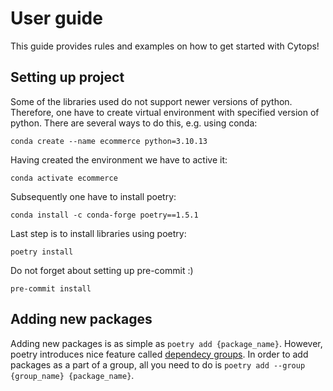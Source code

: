 # User guide
This guide provides rules and examples on how to get started with Cytops!

## Setting up project

Some of the libraries used do not support newer versions of python. Therefore, one have to create
virtual environment with specified version of python. There are several ways to do this, e.g. using conda:

```conda create --name ecommerce python=3.10.13```

Having created the environment we have to active it:

```conda activate ecommerce```

Subsequently one have to install poetry:

```conda install -c conda-forge poetry==1.5.1```

Last step is to install libraries using poetry:

```poetry install```

Do not forget about setting up pre-commit :)

```pre-commit install```


## Adding new packages

Adding new packages is as simple as ```poetry add {package_name}```. However, poetry introduces nice feature called 
[dependecy groups](https://python-poetry.org/docs/master/managing-dependencies/). In order to add packages as a part 
of a group, all you need to do is ```poetry add --group {group_name} {package_name}```.
